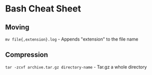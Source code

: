 # Bash Cheat Sheet

## Moving

`mv file{,extension}.log` - Appends "extension" to the file name

## Compression

`tar -zcvf archive.tar.gz directory-name` - Tar.gz a whole directory
